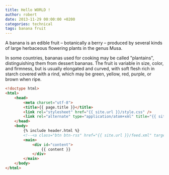 ```yaml
---
title: Hello WORLD !
author: robert
date: 2013-11-29 00:00:00 +0200
categories: technical
tags: banana fruit
---
```

A banana is an edible fruit – botanically a berry – produced by several kinds
of large herbaceous flowering plants in the genus Musa.

In some countries, bananas used for cooking may be called "plantains",
distinguishing them from dessert bananas. The fruit is variable in size, color,
and firmness, but is usually elongated and curved, with soft flesh rich in
starch covered with a rind, which may be green, yellow, red, purple, or brown
when ripe.

```html
<!doctype html>
<html>
	<head>
		<meta charset="utf-8">
		<title>{{ page.title }}</title>
		<link rel="stylesheet" href="{{ site.url }}/style.css" />
		<link rel="alternate" type="application/atom+xml" title="{{ site.title }}" href="{{ site.url }}/feed.xml">
	</head>
	<body>
		{% include header.html %}
		<!--<a class="btn btn-rss" href="{{ site.url }}/feed.xml" target="_blank">RSS</a>-->
		<main>
			<div id="content">
				{{ content }}
			</div>
		</main>
	</body>
</html>
```